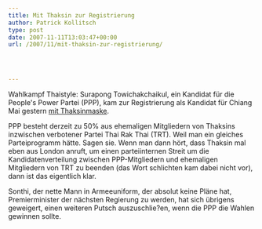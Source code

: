 ```yaml
---
title: Mit Thaksin zur Registrierung
author: Patrick Kollitsch
type: post
date: 2007-11-11T13:03:47+00:00
url: /2007/11/mit-thaksin-zur-registrierung/




---
```

Wahlkampf Thaistyle: Surapong Towichakchaikul, ein Kandidat für die People's Power Partei (<span class="caps">PPP</span>), kam zur Registrierung als Kandidat für Chiang Mai gestern [mit Thaksinmaske][1].

<span class="caps">PPP</span> besteht derzeit zu 50% aus ehemaligen Mitgliedern von Thaksins inzwischen verbotener Partei Thai Rak Thai (<span class="caps">TRT</span>). Weil man ein gleiches Parteiprogramm hätte. Sagen sie. Wenn man dann hört, dass Thaksin mal eben aus London anruft, um einen parteiinternen Streit um die Kandidatenverteilung zwischen <span class="caps">PPP</span>-Mitgliedern und ehemaligen Mitgliedern von <span class="caps">TRT</span> zu beenden (das Wort schlichten kam dabei nicht vor), dann ist das eigentlich klar. 

Sonthi, der nette Mann in Armeeuniform, der absolut keine Pläne hat, Premierminister der nächsten Regierung zu werden, hat sich übrigens geweigert, einen weiteren Putsch auszuschlie?en, wenn die <span class="caps">PPP</span> die Wahlen gewinnen sollte.

 [1]: http://www.nationmultimedia.com/breakingnews/read.php?newsid=30055718
